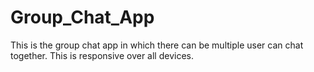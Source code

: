 # Group_Chat_App
This is the group chat app in which there can  be multiple user can chat together. This is responsive over all devices.
